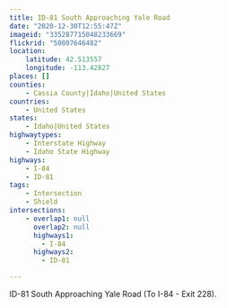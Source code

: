 ```yaml
---
title: ID-81 South Approaching Yale Road
date: "2020-12-30T12:55:47Z"
imageid: "335287715048233669"
flickrid: "50807646482"
location:
    latitude: 42.513557
    longitude: -113.42827
places: []
counties:
    - Cassia County|Idaho|United States
countries:
    - United States
states:
    - Idaho|United States
highwaytypes:
    - Interstate Highway
    - Idaho State Highway
highways:
    - I-84
    - ID-81
tags:
    - Intersection
    - Shield
intersections:
    - overlap1: null
      overlap2: null
      highways1:
        - I-84
      highways2:
        - ID-81

---
```

ID-81 South Approaching Yale Road (To I-84 - Exit 228).